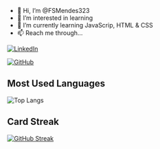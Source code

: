 - 👋 Hi, I’m @FSMendes323
- 👀 I’m interested in learning 
- 🌱 I’m currently learning JavaScrip, HTML & CSS
- 📫 Reach me through...

  
[![LinkedIn](https://img.shields.io/badge/LinkedIn-0077B5?style=for-the-badge&logo=linkedin&logoColor=white)](https://www.linkedin.com/in/filipe-mendes-∴-2906777a//)

[![GitHub](https://img.shields.io/badge/GitHub-100000?style=for-the-badge&logo=github&logoColor=white)](https://github.com/FSMendes323)


## Most Used Languages

![Top Langs](https://github-readme-stats-git-masterrstaa-rickstaa.vercel.app/api/top-langs/?username=FSMendes323&layout=compact&bg_color=000&border_color=30A3DC&title_color=E94D5F&text_color=FFF)

## Card Streak

[![GitHub Streak](https://streak-stats.demolab.com/?user=FSMendes323&theme=bear&background=000&border=30A3DC&dates=FFF)](https://git.io/streak-stats)



<!---
FSMendes323/FSMendes323 is a ✨ special ✨ repository because its `README.md` (this file) appears on your GitHub profile.
You can click the Preview link to take a look at your changes.
--->
